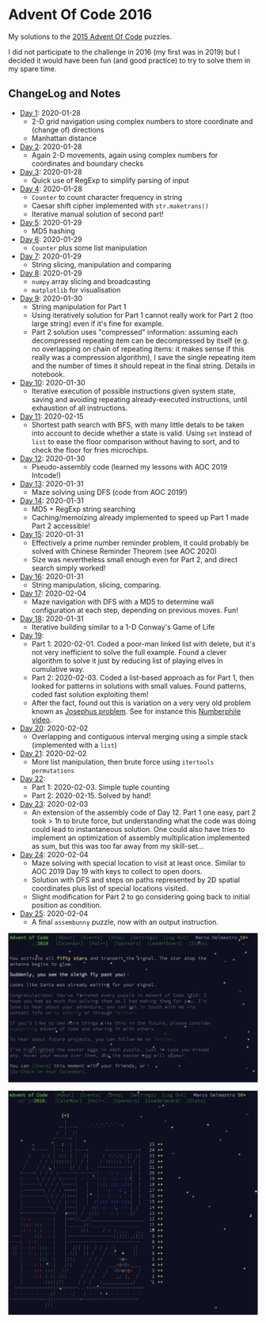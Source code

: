 # Advent Of Code 2016

My solutions to the [2015 Advent Of Code](https://adventofcode.com/2016) puzzles.

I did not participate to the challenge in 2016 (my first was in 2019) but I decided it would have been fun (and good practice) to try to solve them in my spare time.

## ChangeLog and Notes

* [Day 1](Day%2001.ipynb): 2020-01-28
  * 2-D grid navigation using complex numbers to store coordinate and (change of) directions
  * Manhattan distance
* [Day 2](Day%2002.ipynb): 2020-01-28
  * Again 2-D movements, again using complex numbers for coordinates and boundary checks
* [Day 3](Day%2003.ipynb): 2020-01-28
  * Quick use of RegExp to simplify parsing of input
* [Day 4](Day%2004.ipynb): 2020-01-28
  * `Counter` to count character frequency in string
  * Caesar shift cipher implemented with `str.maketrans()`
  * Iterative manual solution of second part!
* [Day 5](Day%2005.ipynb): 2020-01-29
  * MD5 hashing
* [Day 6](Day%2006.ipynb): 2020-01-29
  * `Counter` plus some list manipulation
* [Day 7](Day%2007.ipynb): 2020-01-29
  * String slicing, manipulation and comparing
* [Day 8](Day%2008.ipynb): 2020-01-29
  * `numpy` array slicing and broadcasting
  * `matplotlib` for visualisation
* [Day 9](Day%2009.ipynb): 2020-01-30
  * String manipulation for Part 1
  * Using iteratively solution for Part 1 cannot really work for Part 2 (too large string) even if it's fine for example. 
  * Part 2 solution uses "compressed" information: assuming each decompressed repeating item can be decompressed by itself (e.g. no overlapping on chain of repeating items: it makes sense if this really was a compression algorithm), I save the single repeating item and the number of times it should repeat in the final string. Details in notebook.
* [Day 10](Day%2010.ipynb): 2020-01-30
   * Iterative execution of possible instructions given system state, saving and avoiding repeating already-executed instructions, until exhaustion of all instructions. 
* [Day 11](Day%2011.ipynb): 2020-02-15
   * Shortest path search with BFS, with many little detals to be taken into account to decide whether a state is valid. Using `set` instead of `list` to ease the floor comparison without having to sort, and to check the floor for fries microchips.
* [Day 12](Day%2012.ipynb): 2020-01-30
   * Pseudo-assembly code (learned my lessons with AOC 2019 Intcode!)
* [Day 13](Day%2013.ipynb): 2020-01-31
  * Maze solving using DFS (code from AOC 2019!)
* [Day 14](Day%2014.ipynb): 2020-01-31
  * MD5 + RegExp string searching
  * Caching/memoizing already implemented to speed up Part 1 made Part 2 accessible!
* [Day 15](Day%2015.ipynb): 2020-01-31
  * Effectively a prime number reminder problem, it could probably be solved with Chinese Reminder Theorem (see AOC 2020)
  * Size was nevertheless small enough even for Part 2, and direct search simply worked!
* [Day 16](Day%2016.ipynb): 2020-01-31
  * String manipulation, slicing, comparing.
* [Day 17](Day%2017.ipynb): 2020-02-04
  * Maze navigation with DFS with a MD5 to determine wall configuration at each step, depending on previous moves. Fun!
* [Day 18](Day%2018.ipynb): 2020-01-31
  * Iterative building similar to a 1-D Conway's Game of Life
* [Day 19](Day%2019.ipynb):
  * Part 1: 2020-02-01. Coded a poor-man linked list with delete, but it's not very inefficient to solve the full example. Found a clever algorithm to solve it just by reducing list of playing elves in cumulative way. 
  * Part 2: 2020-02-03. Coded a list-based approach as for Part 1, then looked for patterns in solutions with small values. Found patterns, coded fast solution exploiting them! 
  * After the fact, found out this is variation on a very very old problem known as [Josephus problem](https://en.wikipedia.org/wiki/Josephus_problem). See for instance this [Numberphile video](https://www.youtube.com/watch?v=uCsD3ZGzMgE).
* [Day 20](Day%2020.ipynb): 2020-02-02
  * Overlapping and contiguous interval merging using a simple stack (implemented with a `list`)
* [Day 21](Day%2021.ipynb): 2020-02-02
  * More list manipulation, then brute force using `itertools` `permutations`
* [Day 22](Day%2021.ipynb): 
  * Part 1: 2020-02-03. Simple tuple counting
  * Part 2: 2020-02-15. Solved by hand!
* [Day 23](Day%2021.ipynb): 2020-02-03
  * An extension of the assembly code of Day 12. Part 1 one easy, part 2 took > 1h to brute force, but understanding what the code was doing could lead to instantaneous solution. One could also have tries to implement an optimization of assembly multiplication implemented as sum, but this was too far away from my skill-set...
* [Day 24](Day%2024.ipynb): 2020-02-04
  * Maze solving with special location to visit at least once. Similar to AOC 2019 Day 19 with keys to collect to open doors. 
  * Solution with DFS and steps on paths represented by 2D spatial coordinates plus list of special locations visited. 
  * Slight modification for Part 2 to go considering going back to initial position as condition.
* [Day 25](Day%2024.ipynb): 2020-02-04
  * A final `assembunny` puzzle, now with an output instruction.

![50 stars](./AOC2016_50stars.png "50 stars")

![Signal to Santa!](./AOC2016_signal.png "Signal to Santa!")

